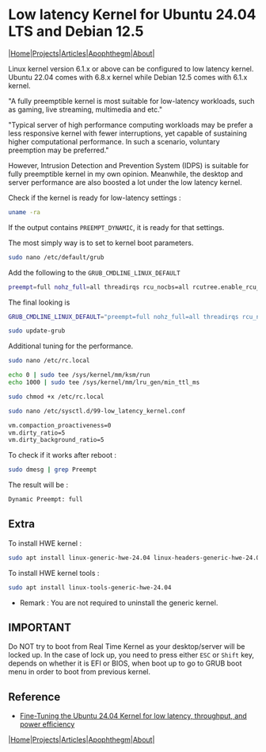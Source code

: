 # Low latency Kernel for Ubuntu 24.04 LTS and Debian 12.5

|[Home](/README.md)|[Projects](/projects.md)|[Articles](/articles.md)|[Apophthegm](/apophthegm.md)|[About](/about.md)|

Linux kernel version 6.1.x or above can be configured to low latency kernel.  Ubuntu 22.04 comes with 6.8.x kernel while Debian 12.5 comes with 6.1.x kernel.  

"A fully preemptible kernel is most suitable for low-latency workloads, such as gaming, live streaming, multimedia and etc."

"Typical server of high performance computing workloads may be prefer a less responsive kernel with fewer interruptions, yet capable of sustaining higher computational performance. In such a scenario, voluntary preemption may be preferred."

However, Intrusion Detection and Prevention System (IDPS) is suitable for fully preemptible kernel in my own opinion.  Meanwhile, the desktop and server performance are also boosted a lot under the low latency kernel.

Check if the kernel is ready for low-latency settings :

```bash
uname -ra
```

If the output contains ```PREEMPT_DYNAMIC```, it is ready for that settings.

The most simply way is to set to kernel boot parameters.

```bash
sudo nano /etc/default/grub
```

Add the following to the ```GRUB_CMDLINE_LINUX_DEFAULT```

```bash
preempt=full nohz_full=all threadirqs rcu_nocbs=all rcutree.enable_rcu_lazy=1
```

The final looking is 
``` bash
GRUB_CMDLINE_LINUX_DEFAULT="preempt=full nohz_full=all threadirqs rcu_nocbs=all rcutree.enable_rcu_lazy=1 quiet splash"
```
```bash
sudo update-grub
```

Additional tuning for the performance.

```bash
sudo nano /etc/rc.local
```
```bash
echo 0 | sudo tee /sys/kernel/mm/ksm/run
echo 1000 | sudo tee /sys/kernel/mm/lru_gen/min_ttl_ms
```
```bash
sudo chmod +x /etc/rc.local
```

```bash
sudo nano /etc/sysctl.d/99-low_latency_kernel.conf
```
```bash
vm.compaction_proactiveness=0
vm.dirty_ratio=5
vm.dirty_background_ratio=5
```

To check if it works after reboot :
```bash
sudo dmesg | grep Preempt
```

The result will be :
```bash
Dynamic Preempt: full
```
## Extra

To install HWE kernel :

```bash
sudo apt install linux-generic-hwe-24.04 linux-headers-generic-hwe-24.04 linux-image-generic-hwe-24.04
```

To install HWE kernel tools :

```bash
sudo apt install linux-tools-generic-hwe-24.04
```

* Remark : You are not required to uninstall the generic kernel.

## IMPORTANT 

Do NOT try to boot from Real Time Kernel as your desktop/server will be locked up.  In the case of lock up, you need to press either ```ESC``` or ```Shift``` key, depends on whether it is EFI or BIOS, when boot up to go to GRUB boot menu in order to boot from previous kernel.


## Reference

- [Fine-Tuning the Ubuntu 24.04 Kernel for low latency, throughput, and power efficiency](https://discourse.ubuntu.com/t/fine-tuning-the-ubuntu-24-04-kernel-for-low-latency-throughput-and-power-efficiency/44834)  

|[Home](/README.md)|[Projects](/projects.md)|[Articles](/articles.md)|[Apophthegm](/apophthegm.md)|[About](/about.md)|
